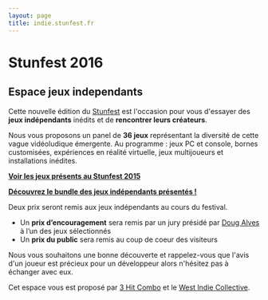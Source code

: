 ```yaml
---
layout: page
title: indie.stunfest.fr
---
```


# Stunfest 2016

## Espace jeux independants

Cette nouvelle édition du [Stunfest](http://www.stunfest.fr) est l'occasion pour vous d'essayer des **jeux indépendants** inédits et de **rencontrer leurs créateurs**.

Nous vous proposons un panel de **36 jeux** représentant la diversité de cette vague vidéoludique émergente.
Au programme : jeux PC et console, bornes customisées, expériences en réalité virtuelle, jeux multijoueurs et installations inédites.

**[Voir les jeux présents au Stunfest 2015](/2015/)**

**[Découvrez le bundle des jeux indépendants présentés ! ](http://itch.io/b/27/stunfest-indie-bundle-2015)**

Deux prix seront remis aux jeux indépendants au cours du festival.

- Un **prix d’encouragement** sera remis par un jury présidé par [Doug Alves](https://twitter.com/_adoru_) à l’un des jeux sélectionnés
- Un **prix du public** sera remis au coup de coeur des visiteurs

Nous vous souhaitons une bonne découverte et rappelez-vous que l'avis d'un joueur est précieux pour un développeur alors n'hésitez pas à échanger avec eux.

Cet espace vous est proposé par [3 Hit Combo](http://www.3hitcombo.fr/) et le [West Indie Collective](http://westindiecollective.org/).
